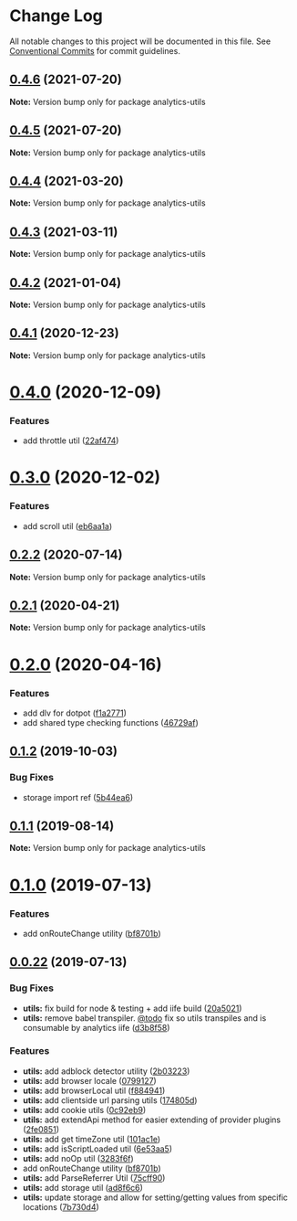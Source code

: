 # Change Log

All notable changes to this project will be documented in this file.
See [Conventional Commits](https://conventionalcommits.org) for commit guidelines.

## [0.4.6](https://github.com/DavidWells/analytics/compare/analytics-utils@0.4.5...analytics-utils@0.4.6) (2021-07-20)

**Note:** Version bump only for package analytics-utils





## [0.4.5](https://github.com/DavidWells/analytics/compare/analytics-utils@0.4.4...analytics-utils@0.4.5) (2021-07-20)

**Note:** Version bump only for package analytics-utils





## [0.4.4](https://github.com/DavidWells/analytics/compare/analytics-utils@0.4.3...analytics-utils@0.4.4) (2021-03-20)

**Note:** Version bump only for package analytics-utils





## [0.4.3](https://github.com/DavidWells/analytics/compare/analytics-utils@0.4.2...analytics-utils@0.4.3) (2021-03-11)

**Note:** Version bump only for package analytics-utils





## [0.4.2](https://github.com/DavidWells/analytics/compare/analytics-utils@0.4.1...analytics-utils@0.4.2) (2021-01-04)

**Note:** Version bump only for package analytics-utils





## [0.4.1](https://github.com/DavidWells/analytics/compare/analytics-utils@0.4.0...analytics-utils@0.4.1) (2020-12-23)

**Note:** Version bump only for package analytics-utils





# [0.4.0](https://github.com/DavidWells/analytics/compare/analytics-utils@0.3.0...analytics-utils@0.4.0) (2020-12-09)


### Features

* add throttle util ([22af474](https://github.com/DavidWells/analytics/commit/22af474))





# [0.3.0](https://github.com/DavidWells/analytics/compare/analytics-utils@0.2.2...analytics-utils@0.3.0) (2020-12-02)


### Features

* add scroll util ([eb6aa1a](https://github.com/DavidWells/analytics/commit/eb6aa1a))





## [0.2.2](https://github.com/DavidWells/analytics/compare/analytics-utils@0.2.1...analytics-utils@0.2.2) (2020-07-14)

**Note:** Version bump only for package analytics-utils





## [0.2.1](https://github.com/DavidWells/analytics/compare/analytics-utils@0.2.0...analytics-utils@0.2.1) (2020-04-21)

**Note:** Version bump only for package analytics-utils





# [0.2.0](https://github.com/DavidWells/analytics/compare/analytics-utils@0.1.2...analytics-utils@0.2.0) (2020-04-16)


### Features

* add dlv for dotpot ([f1a2771](https://github.com/DavidWells/analytics/commit/f1a2771))
* add shared type checking functions ([46729af](https://github.com/DavidWells/analytics/commit/46729af))





## [0.1.2](https://github.com/DavidWells/analytics/compare/analytics-utils@0.1.1...analytics-utils@0.1.2) (2019-10-03)


### Bug Fixes

* storage import ref ([5b44ea6](https://github.com/DavidWells/analytics/commit/5b44ea6))





## [0.1.1](https://github.com/DavidWells/analytics/compare/analytics-utils@0.1.0...analytics-utils@0.1.1) (2019-08-14)

**Note:** Version bump only for package analytics-utils





# [0.1.0](https://github.com/DavidWells/analytics/compare/analytics-utils@0.0.22...analytics-utils@0.1.0) (2019-07-13)


### Features

* add onRouteChange utility ([bf8701b](https://github.com/DavidWells/analytics/commit/bf8701b))





## [0.0.22](https://github.com/DavidWells/analytics/compare/analytics-utils@0.0.22...analytics-utils@0.0.22) (2019-07-13)


### Bug Fixes

* **utils:** fix build for node & testing + add iife build ([20a5021](https://github.com/DavidWells/analytics/commit/20a5021))
* **utils:** remove babel transpiler. [@todo](https://github.com/todo) fix so utils transpiles and is consumable by analytics iife ([d3b8f58](https://github.com/DavidWells/analytics/commit/d3b8f58))


### Features

* **utils:** add adblock detector utility ([2b03223](https://github.com/DavidWells/analytics/commit/2b03223))
* **utils:** add browser locale ([0799127](https://github.com/DavidWells/analytics/commit/0799127))
* **utils:** add browserLocal util ([f884941](https://github.com/DavidWells/analytics/commit/f884941))
* **utils:** add clientside url parsing utils ([174805d](https://github.com/DavidWells/analytics/commit/174805d))
* **utils:** add cookie utils ([0c92eb9](https://github.com/DavidWells/analytics/commit/0c92eb9))
* **utils:** add extendApi method for easier extending of provider plugins ([2fe0851](https://github.com/DavidWells/analytics/commit/2fe0851))
* **utils:** add get timeZone util ([101ac1e](https://github.com/DavidWells/analytics/commit/101ac1e))
* **utils:** add isScriptLoaded util ([6e53aa5](https://github.com/DavidWells/analytics/commit/6e53aa5))
* **utils:** add noOp util ([3283f6f](https://github.com/DavidWells/analytics/commit/3283f6f))
* add onRouteChange utility ([bf8701b](https://github.com/DavidWells/analytics/commit/bf8701b))
* **utils:** add ParseReferrer Util ([75cff90](https://github.com/DavidWells/analytics/commit/75cff90))
* **utils:** add storage util ([ad8f6c6](https://github.com/DavidWells/analytics/commit/ad8f6c6))
* **utils:** update storage and allow for setting/getting values from specific locations ([7b730d4](https://github.com/DavidWells/analytics/commit/7b730d4))
